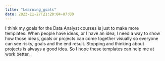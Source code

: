 ```yaml
---
title: "Learning_goals"
date: 2023-11-27T21:20:04-07:00
---
```

I think my goals for the Data Analyst courses is just to make more templates. When people have ideas, or I have an idea, I need a way to show how those ideas, goals or projects can come together visually so everyone can see risks, goals and the end result. Stopping and thinking about projects is always a good idea. So I hope these templates can help me at work better.
